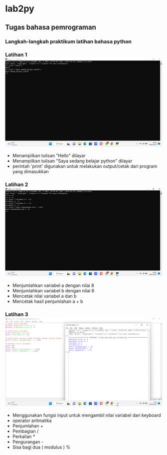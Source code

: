 # lab2py
## Tugas bahasa pemrograman
### Langkah-langkah praktikum latihan bahasa python

### Latihan 1 ![latihan1](screenshoot/latihan1.png)
- Menampilkan tulisan "Hello" dilayar
- Menampilkan tulisan "Saya sedang belajar python" dilayar
- perintah 'print' digunakan untuk melakukan output/cetak dari program yang dimasukkan

### Latihan 2 ![latihan2](screenshoot/latihan2.png)
- Menjumlahkan variabel a dengan nilai 8
- Menjumlahkan variabel b dengan nilai 6
- Mencetak nilai variabel a dan b
- Mencetak hasil penjumlahan a + b

### Latihan 3 ![latihan3](screenshoot/latihan3.png)
- Menggunakan fungsi input untuk mengambil nilai variabel dari keyboard
- operator aritmatika
- Penjumlahan +
- Pembagian /
- Perkalian *
- Pengurangan -
- Sisa bagi dua ( modulus ) %
